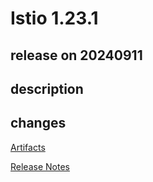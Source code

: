 # Istio 1.23.1

## release on 20240911
## description
## changes
<a href="http://gcsweb.istio.io/gcs/istio-release/releases/1.23.1/" rel="nofollow">Artifacts</a>  

<a href="https://istio.io/news/releases/1.23.x/announcing-1.23.1/" rel="nofollow">Release Notes</a>

